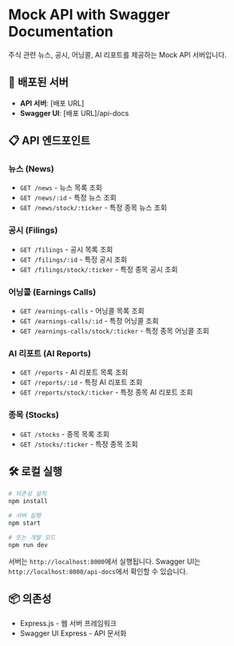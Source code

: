 # Mock API with Swagger Documentation

주식 관련 뉴스, 공시, 어닝콜, AI 리포트를 제공하는 Mock API 서버입니다.

## 🚀 배포된 서버

- **API 서버**: [배포 URL]
- **Swagger UI**: [배포 URL]/api-docs

## 📋 API 엔드포인트

### 뉴스 (News)
- `GET /news` - 뉴스 목록 조회
- `GET /news/:id` - 특정 뉴스 조회
- `GET /news/stock/:ticker` - 특정 종목 뉴스 조회

### 공시 (Filings)
- `GET /filings` - 공시 목록 조회
- `GET /filings/:id` - 특정 공시 조회
- `GET /filings/stock/:ticker` - 특정 종목 공시 조회

### 어닝콜 (Earnings Calls)
- `GET /earnings-calls` - 어닝콜 목록 조회
- `GET /earnings-calls/:id` - 특정 어닝콜 조회
- `GET /earnings-calls/stock/:ticker` - 특정 종목 어닝콜 조회

### AI 리포트 (AI Reports)
- `GET /reports` - AI 리포트 목록 조회
- `GET /reports/:id` - 특정 AI 리포트 조회
- `GET /reports/stock/:ticker` - 특정 종목 AI 리포트 조회

### 종목 (Stocks)
- `GET /stocks` - 종목 목록 조회
- `GET /stocks/:ticker` - 특정 종목 조회

## 🛠️ 로컬 실행

```bash
# 의존성 설치
npm install

# 서버 실행
npm start

# 또는 개발 모드
npm run dev
```

서버는 `http://localhost:8000`에서 실행됩니다.
Swagger UI는 `http://localhost:8000/api-docs`에서 확인할 수 있습니다.

## 📦 의존성

- Express.js - 웹 서버 프레임워크
- Swagger UI Express - API 문서화

